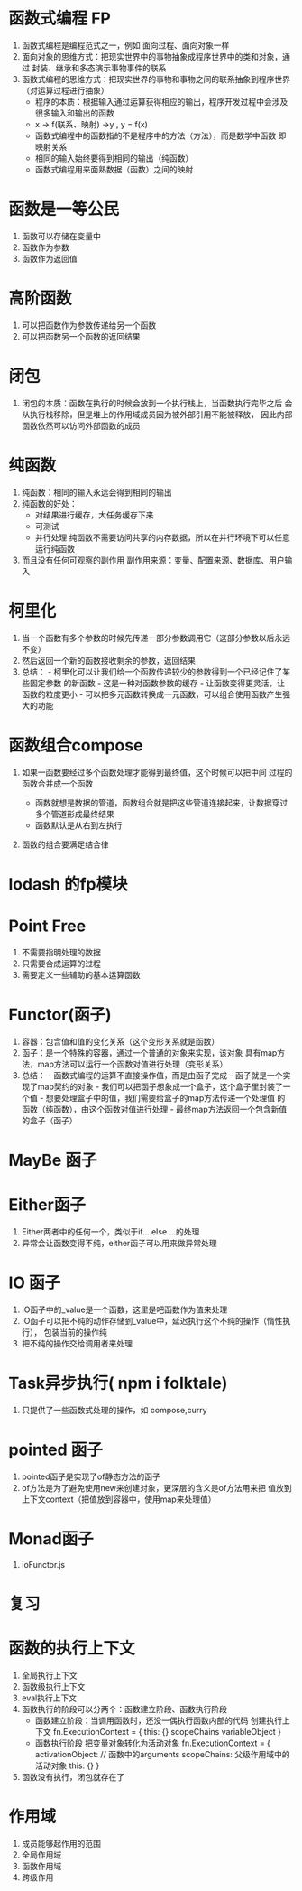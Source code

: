 # 函数式编程 FP
1. 函数式编程是编程范式之一，例如 面向过程、面向对象一样
2. 面向对象的思维方式：把现实世界中的事物抽象成程序世界中的类和对象，通过
   封装、继承和多态演示事物事件的联系
3. 函数式编程的思维方式：把现实世界的事物和事物之间的联系抽象到程序世界（对运算过程进行抽象）
   - 程序的本质：根据输入通过运算获得相应的输出，程序开发过程中会涉及很多输入和输出的函数
   - x -> f(联系、映射) ->y , y = f(x)
   - 函数式编程中的函数指的不是程序中的方法（方法），而是数学中函数
     即映射关系
   - 相同的输入始终要得到相同的输出（纯函数）
   - 函数式编程用来面熟数据（函数）之间的映射

# 函数是一等公民
1. 函数可以存储在变量中
2. 函数作为参数
3. 函数作为返回值

# 高阶函数
1. 可以把函数作为参数传递给另一个函数
2. 可以把函数另一个函数的返回结果


# 闭包
1. 闭包的本质：函数在执行的时候会放到一个执行栈上，当函数执行完毕之后
   会从执行栈移除，但是堆上的作用域成员因为被外部引用不能被释放，
   因此内部函数依然可以访问外部函数的成员 

# 纯函数
1. 纯函数：相同的输入永远会得到相同的输出
2. 纯函数的好处：
   - 对结果进行缓存，大任务缓存下来
   - 可测试
   - 并行处理
     纯函数不需要访问共享的内存数据，所以在并行环境下可以任意运行纯函数
3. 而且没有任何可观察的副作用
   副作用来源：变量、配置来源、数据库、用户输入

# 柯里化
1. 当一个函数有多个参数的时候先传递一部分参数调用它（这部分参数以后永远不变）
2. 然后返回一个新的函数接收剩余的参数，返回结果
3. 总结：
       - 柯里化可以让我们给一个函数传递较少的参数得到一个已经记住了某些固定参数
         的新函数
       - 这是一种对函数参数的缓存
       - 让函数变得更灵活，让函数的粒度更小
       - 可以把多元函数转换成一元函数，可以组合使用函数产生强大的功能

# 函数组合compose
1. 如果一函数要经过多个函数处理才能得到最终值，这个时候可以把中间
   过程的函数合并成一个函数
   - 函数就想是数据的管道，函数组合就是把这些管道连接起来，让数据穿过多个管道形成最终结果
   - 函数默认是从右到左执行
   
2. 函数的组合要满足结合律


# lodash 的fp模块

# Point Free
1. 不需要指明处理的数据
2. 只需要合成运算的过程
3. 需要定义一些辅助的基本运算函数


# Functor(函子)
1. 容器：包含值和值的变化关系（这个变形关系就是函数）
2. 函子：是一个特殊的容器，通过一个普通的对象来实现，该对象
        具有map方法，map方法可以运行一个函数对值进行处理（变形关系）
3. 总结：
       - 函数式编程的运算不直接操作值，而是由函子完成
       - 函子就是一个实现了map契约的对象
       - 我们可以把函子想象成一个盒子，这个盒子里封装了一个值
       - 想要处理盒子中的值，我们需要给盒子的map方法传递一个处理值
         的函数（纯函数），由这个函数对值进行处理
       - 最终map方法返回一个包含新值的盒子（函子）

# MayBe 函子

# Either函子
1. Either两者中的任何一个，类似于if... else ...的处理
2. 异常会让函数变得不纯，either函子可以用来做异常处理

# IO 函子
1. IO函子中的_value是一个函数，这里是吧函数作为值来处理
2. IO函子可以把不纯的动作存储到_value中，延迟执行这个不纯的操作（惰性执行），
   包装当前的操作纯
3. 把不纯的操作交给调用者来处理

# Task异步执行( npm i folktale)
1. 只提供了一些函数式处理的操作，如 compose,curry

# pointed 函子
1. pointed函子是实现了of静态方法的函子
2. of方法是为了避免使用new来创建对象，更深层的含义是of方法用来把
   值放到上下文context（把值放到容器中，使用map来处理值）

# Monad函子
1. ioFunctor.js



# 复习
# 函数的执行上下文
1. 全局执行上下文
2. 函数级执行上下文
3. eval执行上下文
4. 函数执行的阶段可以分两个：函数建立阶段、函数执行阶段
   - 函数建立阶段：当调用函数时，还没一偶执行函数内部的代码
     创建执行上下文
         fn.ExecutionContext = {
            this: {}
            scopeChains
            variableObject
         }
   - 函数执行阶段
     把变量对象转化为活动对象
         fn.ExecutionContext = {
            activationObject: // 函数中的arguments
            scopeChains: 父级作用域中的活动对象
            this: {}
         }
5. 函数没有执行，闭包就存在了

# 作用域
1. 成员能够起作用的范围
2. 全局作用域
3. 函数作用域
4. 跨级作用















